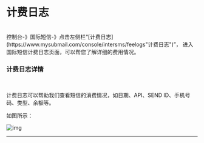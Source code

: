 # 计费日志

 <br>
控制台-》国际短信-》点击左侧栏“[计费日志](https://www.mysubmail.com/console/intersms/feelogs"计费日志")”，
进入国际短信计费日志页面，可以帮您了解详细的费用情况。

 <br>

### **计费日志详情**

<br>

计费日志可以帮助我们查看短信的消费情况，如日期、API、SEND ID、手机号码、类型、余额等。

如图所示：

![img](https://libraries.mysubmail.com/public/99040a5a4bb73c0f8ab0495dae84a27f/images/6b99231f655fd287a579e704ef580eb9.png)

------
